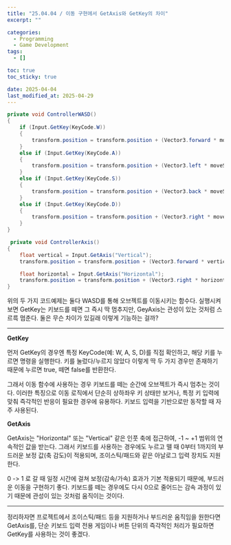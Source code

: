 ```yaml
---
title: "25.04.04 / 이동 구현에서 GetAxis와 GetKey의 차이"
excerpt: ""

categories:
  - Programming
  - Game Development
tags:
  - []

toc: true
toc_sticky: true

date: 2025-04-04
last_modified_at: 2025-04-29
---
```


```csharp
private void ControllerWASD()
{
    if (Input.GetKey(KeyCode.W))
    {
        transform.position = transform.position + (Vector3.forward * moveSpeed * Time.deltaTime);
    }
    else if (Input.GetKey(KeyCode.A))
    {
        transform.position = transform.position + (Vector3.left * moveSpeed * Time.deltaTime);
    }
    else if (Input.GetKey(KeyCode.S))
    {
        transform.position = transform.position + (Vector3.back * moveSpeed * Time.deltaTime);
    }
    else if (Input.GetKey(KeyCode.D))
    {
        transform.position = transform.position + (Vector3.right * moveSpeed * Time.deltaTime);
    }
}
```

```csharp
 private void ControllerAxis()
{
    float vertical = Input.GetAxis("Vertical");
    transform.position = transform.position + (Vector3.forward * vertical * moveSpeed * Time.deltaTime);

    float horizontal = Input.GetAxis("Horizontal");
    transform.position = transform.position + (Vector3.right * horizontal * moveSpeed * Time.deltaTime);
}
```

위의 두 가지 코드예제는 둘다 WASD를 통해 오브젝트를 이동시키는 함수다. 실행시켜보면 GetKey는 키보드를 떼면 그 즉시 딱 멈추지만, GeyAxis는 관성이 있는 것처럼 스르륵 멈춘다. 둘은 무슨 차이가 있길래 이렇게 기능하는 걸까?

---

**GetKey**

먼저 GetKey의 경우엔 특정 KeyCode(예: W, A, S, D)를 직접 확인하고, 해당 키를 누르면 명령을 실행한다. 키를 눌렀다/누르지 않았다 이렇게 딱 두 가지 경우만 존재하기 때문에 누르면 true, 떼면 false를 반환한다.

그래서 이동 함수에 사용하는 경우 키보드를 떼는 순간에 오브젝트가 즉시 멈추는 것이다. 이러한 특징으로 이동 로직에서 단순히 상하좌우 키 상태만 보거나, 특정 키 입력에 맞춰 즉각적인 반응이 필요한 경우에 유용하다. 키보드 입력을 기반으로만 동작할 때 자주 사용된다.

**GetAxis**

GetAxis는 "Horizontal" 또는 "Vertical" 같은 인풋 축에 접근하여, -1 ~ +1 범위의 연속적인 값을 받는다. 그래서 키보드를 사용하는 경우에도 누르고 뗄 때 0부터 1까지의 부드러운 보정 값(축 감도)이 적용되며, 조이스틱/패드와 같은 아날로그 입력 장치도 지원한다.

0 -> 1 로 갈 때 일정 시간에 걸쳐 보정(감속/가속) 효과가 기본 적용되기 때문에, 부드러운 이동을 구현하기 좋다. 키보드를 떼는 경우에도 다시 0으로 줄어드는 감속 과정이 있기 때문에 관성이 있는 것처럼 움직이는 것이다.

---

정리하자면 프로젝트에서 조이스틱/패드 등을 지원하거나 부드러운 움직임을 원한다면 GetAxis를, 단순 키보드 입력 전용 게임이나 버튼 단위의 즉각적인 처리가 필요하면 GetKey를 사용하는 것이 좋겠다.
